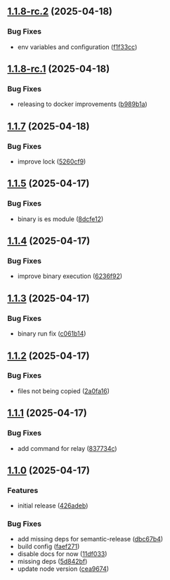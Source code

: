 ## [1.1.8-rc.2](https://github.com/trust0-project/relay/compare/v1.1.8-rc.1...v1.1.8-rc.2) (2025-04-18)

### Bug Fixes

* env variables and configuration ([f1f33cc](https://github.com/trust0-project/relay/commit/f1f33cc60e77aed440b9c349ce2a0e17e4515552))

## [1.1.8-rc.1](https://github.com/trust0-project/relay/compare/v1.1.7...v1.1.8-rc.1) (2025-04-18)

### Bug Fixes

* releasing to docker improvements ([b989b1a](https://github.com/trust0-project/relay/commit/b989b1a36bff423dcc72205af36a876ee3c5cb3b))

## [1.1.7](https://github.com/trust0-project/relay/compare/v1.1.6...v1.1.7) (2025-04-18)

### Bug Fixes

* improve lock ([5260cf9](https://github.com/trust0-project/relay/commit/5260cf999e16c48acc03ce4e79ddad4a675ad407))

## [1.1.5](https://github.com/trust0-project/relay/compare/v1.1.4...v1.1.5) (2025-04-17)

### Bug Fixes

* binary is es module ([8dcfe12](https://github.com/trust0-project/relay/commit/8dcfe123907a2142a090170575962540fe788dae))

## [1.1.4](https://github.com/trust0-project/relay/compare/v1.1.3...v1.1.4) (2025-04-17)

### Bug Fixes

* improve binary execution ([6236f92](https://github.com/trust0-project/relay/commit/6236f9242627b0526a9eec101f7bec1a8a50573c))

## [1.1.3](https://github.com/trust0-project/relay/compare/v1.1.2...v1.1.3) (2025-04-17)

### Bug Fixes

* binary run fix ([c061b14](https://github.com/trust0-project/relay/commit/c061b147a9d10e2d03f02eae0a79ad2c1bf3210b))

## [1.1.2](https://github.com/trust0-project/relay/compare/v1.1.1...v1.1.2) (2025-04-17)

### Bug Fixes

* files not being copied ([2a0fa16](https://github.com/trust0-project/relay/commit/2a0fa16adde7611db2ed7ad0cac2262cf039d7b8))

## [1.1.1](https://github.com/trust0-project/relay/compare/v1.1.0...v1.1.1) (2025-04-17)

### Bug Fixes

* add command for relay ([837734c](https://github.com/trust0-project/relay/commit/837734c43bf4cf8400462bd543a5d9ac37dceec1))

## [1.1.0](https://github.com/trust0-project/relay/compare/v1.0.1...v1.1.0) (2025-04-17)

### Features

* initial release ([426adeb](https://github.com/trust0-project/relay/commit/426adeba9dbc5f09aaa31ab331bc49c2815e7464))

### Bug Fixes

* add missing deps for semantic-release ([dbc67b4](https://github.com/trust0-project/relay/commit/dbc67b43bed386ed4418fc6d1e87c105e14d7c1e))
* build config ([faef271](https://github.com/trust0-project/relay/commit/faef271dd5fb93a1584e901ec576291aa4c729f2))
* disable docs for now ([11df033](https://github.com/trust0-project/relay/commit/11df033e592b60b5cabeb1c654d268c018f29591))
* missing deps ([5d842bf](https://github.com/trust0-project/relay/commit/5d842bf6945fea928159637bb5ae71a202a0a9a1))
* update node version ([cea9674](https://github.com/trust0-project/relay/commit/cea9674291e82a82da1dcaaea1366cfb260d6568))
